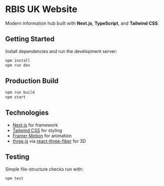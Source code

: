 # RBIS UK Website

Modern information hub built with **Next.js**, **TypeScript**, and **Tailwind CSS**.

## Getting Started

Install dependencies and run the development server:

```bash
npm install
npm run dev
```

## Production Build

```bash
npm run build
npm start
```

## Technologies

- [Next.js](https://nextjs.org/) for framework
- [Tailwind CSS](https://tailwindcss.com/) for styling
- [Framer Motion](https://www.framer.com/motion/) for animation
- [three.js](https://threejs.org/) via [react-three-fiber](https://github.com/pmndrs/react-three-fiber) for 3D

## Testing

Simple file-structure checks run with:

```bash
npm test
```
